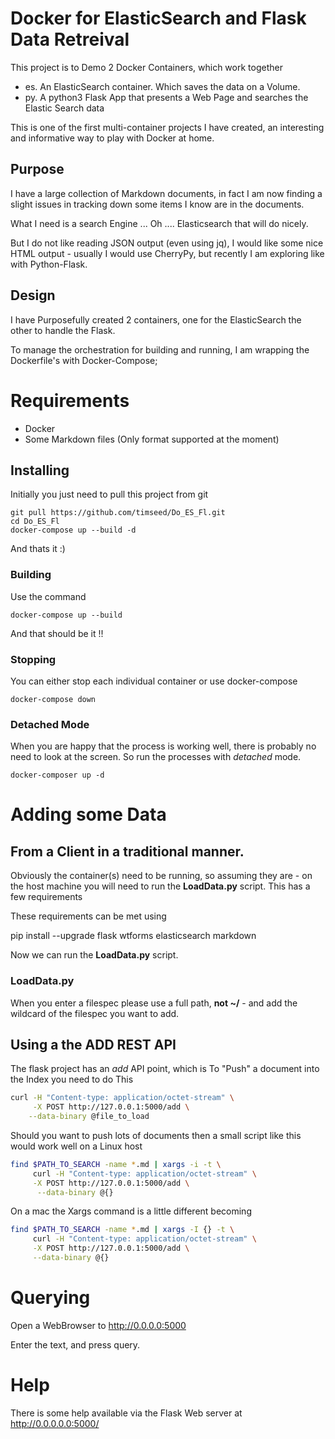 # Docker for ElasticSearch and Flask Data Retreival

This project is to Demo 2 Docker Containers, which work together

  - es. An ElasticSearch container. Which saves the data on a Volume.
  - py. A python3 Flask App that presents a Web Page and searches the Elastic Search data

This is one of the first multi-container projects I have created, an interesting and informative way to play with Docker at home.

## Purpose

I have a large collection of Markdown documents, in fact I am now finding a slight issues in tracking down some items I know are in the documents.

What I need is a search Engine ... Oh .... Elasticsearch that will do nicely.

But I do not like reading JSON output (even using jq), I would like some nice HTML output - usually I would use CherryPy, but recently I am exploring like with Python-Flask.

## Design

I have Purposefully created 2 containers, one for the ElasticSearch the other to handle the Flask.

To manage the orchestration for building and running, I am wrapping the Dockerfile's with Docker-Compose;

# Requirements

  - Docker
  - Some Markdown files (Only format supported at the moment)

## Installing

Initially you just need to pull this project from git

    git pull https://github.com/timseed/Do_ES_Fl.git
    cd Do_ES_Fl
    docker-compose up --build -d

And thats it :)

### Building

Use the command

    docker-compose up --build

And that should be it !!

### Stopping

You can either stop each individual container or use docker-compose

    docker-compose down

### Detached Mode

When you are happy that the process is working well, there is probably no need to look at the screen. So run the processes with *detached* mode.

    docker-composer up -d

# Adding some Data


## From a Client in a traditional manner.

Obviously the container(s) need to be running, so assuming they are - on the host machine you will need to run the **LoadData.py** script. This has a few requirements

These requirements can be met using

   pip install --upgrade flask wtforms elasticsearch markdown

Now we can run the **LoadData.py** script.

### LoadData.py

When you enter a filespec please use a full path, **not ~/** - and add the wildcard of the filespec you want to add.

## Using a the ADD REST API

The flask project has an *add* API point, which is
To "Push" a document into the Index you need to do This
```bash
curl -H "Content-type: application/octet-stream" \
     -X POST http://127.0.0.1:5000/add \
    --data-binary @file_to_load
```
Should you want to push lots of documents then a small script like this would work well on a Linux host

```bash
find $PATH_TO_SEARCH -name *.md | xargs -i -t \
     curl -H "Content-type: application/octet-stream" \
     -X POST http://127.0.0.1:5000/add \
      --data-binary @{}
```

On a mac the Xargs command is a little different becoming

```bash
find $PATH_TO_SEARCH -name *.md | xargs -I {} -t \
     curl -H "Content-type: application/octet-stream" \
     -X POST http://127.0.0.1:5000/add \
     --data-binary @{}
```


# Querying

Open a WebBrowser to http://0.0.0.0:5000

Enter the text, and press query.

# Help

There is some help available via the Flask Web server at http://0.0.0.0.0:5000/

